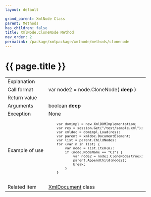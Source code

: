 ```yaml
---
layout: default

grand_parent: XmlNode Class
parent: Methods
has_children: false
title: XmlNode.CloneNode Method
nav_order: 2
permalink: /package/xmlpackage/xmlnode/methods/clonenode
---
```

# {{ page.title }}

<table>
  <tr>
    <td>Explanation</td>
    <td colspan="2"></td>
  </tr>
  <tr>
    <td>Call format</td>
    <td colspan="2">var node2 = node.CloneNode( <b>deep</b> )</td>
  </tr>
  <tr>
    <td>Return value</td>
    <td colspan="2"></td>
  </tr>  
  <tr>
    <td>Arguments</td>
    <td>boolean <b>deep</b></td>
    <td></td>
  </tr>
  <tr>
    <td>Exception</td>
    <td colspan="2">None</td>
  </tr>
  <tr>
    <td>Example of use</td>
    <td colspan="2"><code><pre>
    var domimpl = new XmlDOMImplementation;
    var res = session.Get("/test/sample.xml");
    var xmldoc = domimpl.Load(res);
    var parent = xmldoc.DocumentElement;
    var list = parent.ChildNodes;
    for (var n in list) {
        var node = list.Item(n);
        if (node.NodeName == "C1") {
            var node2 = node1.CloneNode(true);
            parent.AppendChild(node2);
            break;
        }
    }
    </pre></code></td>
  </tr>
  <tr>
    <td>Related item</td>
    <td colspan="2"><a href="/package/xmlpackage/xmldocument">XmlDocument</a> class</td>
  </tr>
</table>



